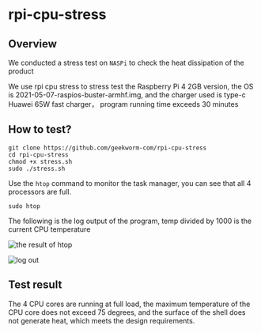 # rpi-cpu-stress

## Overview
We conducted a stress test on `NASPi` to check the heat dissipation of the product

We use rpi cpu stress to stress test the Raspberry Pi 4 2GB version, the OS is 2021-05-07-raspios-buster-armhf.img, and the charger used is type-c Huawei 65W fast charger， program running time exceeds 30 minutes

## How to test?

```
git clone https://github.com/geekworm-com/rpi-cpu-stress
cd rpi-cpu-stress
chmod +x stress.sh
sudo ./stress.sh
```

Use the `htop` command to monitor the task manager, you can see that all 4 processors are full.
```
sudo htop
```

The following is the log output of the program, temp divided by 1000 is the current CPU temperature

![the result of htop](https://wiki.geekworm.com/images/0/0f/Rpi-cpu-stress-1.png)

![log out](https://wiki.geekworm.com/images/0/0f/Rpi-cpu-stress-1.png)

## Test result
The 4 CPU cores are running at full load, the maximum temperature of the CPU core does not exceed 75 degrees, and the surface of the shell does not generate heat, which meets the design requirements.